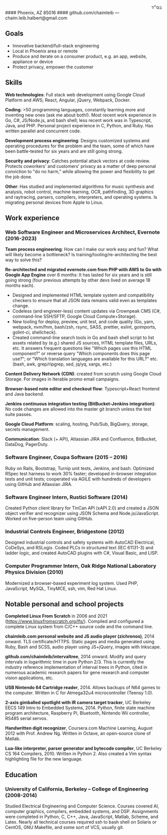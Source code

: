 <div id="bsd" dir="rtl">בס״ד</div>
#### Phoenix, AZ 85016
#### github.com/chaimleib — chaim.leib.halbert@gmail.com

## Goals

* Innovative backend/full-stack engineering
* Local in Phoenix area or remote
* Produce and iterate on a consumer product, e.g. an app, website, appliance or device
* Protect privacy, empower the customer

## Skills

**Web technologies**: Full stack web development using Google Cloud Platform and AWS; React, Angular, jQuery, Webpack, Docker.

**Coding**: &gt;50 programming languages, constantly learning more and inventing new ones (ask me about both!). Most recent work experience in Go, C#, JS/Node.js, and bash shell; less recent work was in Typescript, Java, and PHP. Personal project experience in C, Python, and Ruby. Has written parallel and concurrent code.

**Development process engineering**: Designs customized systems and operating procedures for the problem and the team, some of which have been battle-tested for six years and are still going strong.

**Security and privacy**: Catches potential attack vectors at code review. Protects coworkers' and customers' privacy as a matter of deep personal conviction to "do no harm," while allowing the power and flexibility to get the job done.

**Other**: Has studied and implemented algorithms for music synthesis and analysis, robot control, machine learning, OCR, pathfinding, 3D graphics and raytracing, parsers, compilers, interpreters, and operating systems. Is migrating personal devices from Apple to Linux.

## Work experience
### **Web Software Engineer and Microservices Architect, Evernote** (2016-2023)

**Team process engineering**: How can I make our work easy and fun? What will likely become a bottleneck? Is training/tooling/re-architecting the best way to solve this?

**Re-architected and migrated evernote.com from PHP with AWS to Go with Google App Engine** over 6 months: It has lasted for six years and is still going strong (four previous attempts by other devs lived on average 18 months each).

* Designed and implemented HTML template system and compatibility checkers to ensure that all JSON data remains valid even as templates change.
* Codeless (and engineer-less) content updates via Crownpeak CMS (C#, command-line SSH/SFTP, Google Cloud Compute+Storage).
* New tooling for deploy, preview, unit test, and code quality (Go, yarn, webpack, nvm/fnm, bash/zsh, rsync, SASS, prettier, eslint, goimports, golint-ci, shellcheck).
* Created command-line search tools in Go and bash shell script to list assets related by (e.g.) shared JS sources, HTML template files, URLs, etc. It answers frequent questions like "Which pages use this HTML component?" or reverse query "Which components does this page use?"; or "Which translation languages are available for this URL?" etc. (bash, awk, grep/ripgrep, sed, jq/yq, xargs, etc.)

**Content Delivery Network (CDN)**: created from scratch using Google Cloud Storage. For images in Iterable promo email campaigns.

**Browser-based note editor and checkout flow**: Typescript+React frontend and Java backend.

**Jenkins continuous integration testing (BitBucket-Jenkins integration)**: No code changes are allowed into the master git branch unless the test suite passes.

**Google Cloud Platform**: scaling, hosting, Pub/Sub, BigQuery, storage, secrets management.

**Communication**: Slack (+ API), Atlassian JIRA and Confluence, BitBucket, DataDog, PagerDuty.

### **Software Engineer, Coupa Software** (2015 – 2016)

Ruby on Rails, Bootstrap, Turnip unit tests, Jenkins, and bash. Optimized RSpec test harness to work 30% faster; developed in-browser integration tests and unit tests; cooperated via AGILE with hundreds of developers using GitHub and Atlassian JIRA.

### **Software Engineer Intern, Rustici Software** (2014)

Created Python client library for TinCan API (xAPI 2.0) and created a JSON object verifier and recognizer using JSON Schema and Node.js/JavaScript. Worked on five-person team using GitHub.

### **Industrial Controls Engineer, Bridgestone** (2012)

Designed industrial controls and safety systems with AutoCAD Electrical, CoDeSys, and RSLogix. Coded PLCs in structured text (IEC 61131-3) and ladder logic, and created AutoCAD plugins with C#, Visual Basic, and LISP.

### **Computer Programmer Intern, Oak Ridge National Laboratory Physics Division** (2010)

Modernized a browser-based experiment log system. Used PHP, JavaScript, MySQL, TinyMCE, ssh, vim, Red Hat Linux.

## Notable personal and school projects
**Completed Linux From Scratch** in 2006 and 2021 (https://www.linuxfromscratch.org/lfs/). Compiled and configured a complete Linux system from C/C++ source code and the command line.

**chaimleib.com personal website and JS audio player (zichronos)**, 2014 onward. TLS certificate/HTTPS. Static pages and media generated using Ruby, Bash and SCSS, audio player using JS+jQuery, images with Inkscape.

**github.com/chaimleib/intervaltree**, 2014 onward. Modify and query intervals in logarithmic time in pure Python 2/3. This is currently the industry reference implementation of interval trees in Python, cited in numerous academic research papers for gene research and computer vision applications, etc.

**USB Nintendo 64 Cartridge reader**, 2014. Allows backups of N64 games to the computer. Written in C for Atmega32u4 microcontroller (Teensy 1.0).

**2-axis gimballed spotlight with IR camera target tracker**, UC Berkeley EECS 149 Intro to Embedded Systems, 2014. Python, finite state machine program architecture, Raspberry Pi, Bluetooth, Nintendo Wii controller, RS485 serial servos.

**Handwritten digit recognizer**, Coursera.com Machine Learning, August 2012 with Prof. Andrew Ng. Written in Octave, an open-source clone of Matlab.

**Lua-like interpreter, parser generator and bytecode compiler**, UC Berkeley CS 164 Compilers, 2010. Written in Python 2. Also created a Vim syntax highlighting file for the new language.

## Education
### **University of California, Berkeley – College of Engineering** (2008-2014)

Studied Electrical Engineering and Computer Science. Courses covered AI, computer graphics, compilers, embedded systems, and DSP. Assignments were completed in Python, C, C++, Java, JavaScript, Matlab, Scheme, and Latex. Nearly all technical courses required ssh to bash shell on Solaris or CentOS, GNU Makefile, and some sort of VCS, usually git.
